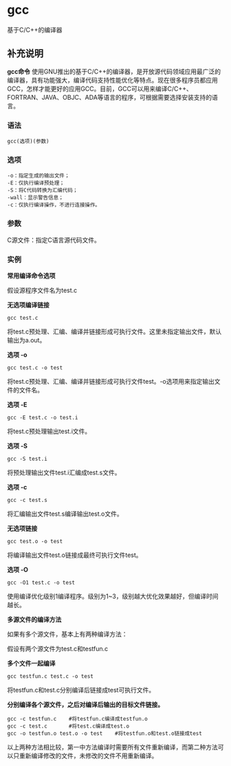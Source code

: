 gcc
===

基于C/C++的编译器

## 补充说明

**gcc命令** 使用GNU推出的基于C/C++的编译器，是开放源代码领域应用最广泛的编译器，具有功能强大，编译代码支持性能优化等特点。现在很多程序员都应用GCC，怎样才能更好的应用GCC。目前，GCC可以用来编译C/C++、FORTRAN、JAVA、OBJC、ADA等语言的程序，可根据需要选择安装支持的语言。

###  语法

```
gcc(选项)(参数)
```

###  选项

```
-o：指定生成的输出文件；
-E：仅执行编译预处理；
-S：将C代码转换为汇编代码；
-wall：显示警告信息；
-c：仅执行编译操作，不进行连接操作。
```

###  参数

C源文件：指定C语言源代码文件。

###  实例

**常用编译命令选项** 

假设源程序文件名为test.c

**无选项编译链接** 

```
gcc test.c
```

将test.c预处理、汇编、编译并链接形成可执行文件。这里未指定输出文件，默认输出为a.out。

**选项 -o** 

```
gcc test.c -o test
```

将test.c预处理、汇编、编译并链接形成可执行文件test。-o选项用来指定输出文件的文件名。

**选项 -E** 

```
gcc -E test.c -o test.i
```

将test.c预处理输出test.i文件。

**选项 -S** 

```
gcc -S test.i
```

将预处理输出文件test.i汇编成test.s文件。

**选项 -c** 

```
gcc -c test.s
```

将汇编输出文件test.s编译输出test.o文件。

**无选项链接** 

```
gcc test.o -o test
```

将编译输出文件test.o链接成最终可执行文件test。

**选项 -O** 

```
gcc -O1 test.c -o test
```

使用编译优化级别1编译程序。级别为1~3，级别越大优化效果越好，但编译时间越长。

**多源文件的编译方法** 

如果有多个源文件，基本上有两种编译方法：

假设有两个源文件为test.c和testfun.c

**多个文件一起编译** 

```
gcc testfun.c test.c -o test
```

将testfun.c和test.c分别编译后链接成test可执行文件。

**分别编译各个源文件，之后对编译后输出的目标文件链接。** 

```
gcc -c testfun.c    #将testfun.c编译成testfun.o
gcc -c test.c       #将test.c编译成test.o
gcc -o testfun.o test.o -o test    #将testfun.o和test.o链接成test
```

以上两种方法相比较，第一中方法编译时需要所有文件重新编译，而第二种方法可以只重新编译修改的文件，未修改的文件不用重新编译。


<!-- Linux命令行搜索引擎：https://jaywcjlove.github.io/linux-command/ -->